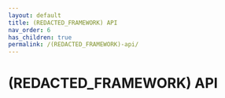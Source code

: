 ```yaml
---
layout: default
title: (REDACTED_FRAMEWORK) API
nav_order: 6
has_children: true
permalink: /(REDACTED_FRAMEWORK)-api/
---
```


# (REDACTED_FRAMEWORK) API
